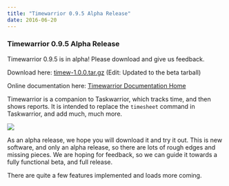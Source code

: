 ```yaml
---
title: "Timewarrior 0.9.5 Alpha Release"
date: 2016-06-20
---
```


### Timewarrior 0.9.5 Alpha Release 

Timewarrior 0.9.5 is in alpha! Please download and give us feedback.

Download here: [timew-1.0.0.tar.gz](/download/timew-1.0.0.tar.gz) (Edit: Updated to the beta tarball)

Online documentation here: [Timewarrior Documentation Home](https://timewarrior.net/docs)

Timewarrior is a companion to Taskwarrior, which tracks time, and then shows reports.
It is intended to replace the `timesheet` command in Taskwarrior, and add much, much more.

![](/images/day8.png)

As an alpha release, we hope you will download it and try it out.
This is new software, and only an alpha release, so there are lots of rough edges and missing pieces.
We are hoping for feedback, so we can guide it towards a fully functional beta, and full release.

There are quite a few features implemented and loads more coming.
